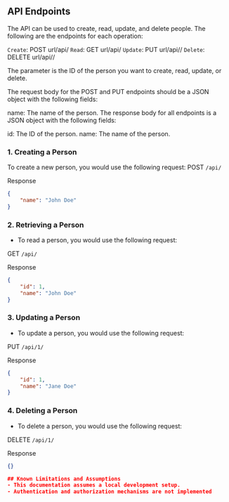## API Endpoints
The API can be used to create, read, update, and delete people. The following are the endpoints for each operation:

`Create`: POST url/api/
`Read`: GET url/api/
`Update`: PUT url/api/<id>/
`Delete`: DELETE url/api/<id>/

The <id> parameter is the ID of the person you want to create, read, update, or delete.

The request body for the POST and PUT endpoints should be a JSON object with the following fields:

name: The name of the person.
The response body for all endpoints is a JSON object with the following fields:

id: The ID of the person.
name: The name of the person.

### 1. Creating a Person
To create a new person, you would use the following request:
POST `/api/`

Response
```json
{
    "name": "John Doe"
}
```
### 2. Retrieving a Person
* To read a person, you would use the following request:

GET `/api/`

Response
```json
{
    "id": 1,
    "name": "John Doe"
}
```


### 3. Updating a Person
* To update a person, you would use the following request:

PUT `/api/1/`

Response
```json
{
    "id": 1,
    "name": "Jane Doe"
}
```

### 4. Deleting a Person
* To delete a person, you would use the following request:

DELETE `/api/1/`

Response
```json
{}

## Known Limitations and Assumptions
- This documentation assumes a local development setup.
- Authentication and authorization mechanisms are not implemented
